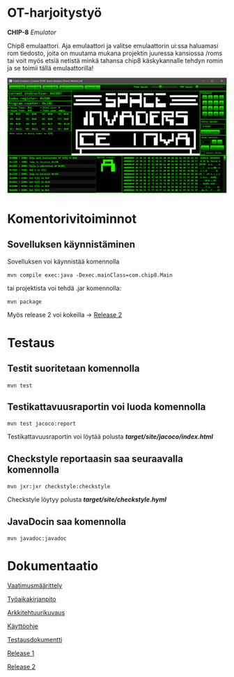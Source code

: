 # OT-harjoitystyö #

**CHIP-8** *Emulator*

Chip8 emulaattori. Aja emulaattori ja valitse emulaattorin ui:ssa haluamasi rom tiedosto, joita on 
muutama mukana projektin juuressa kansiossa /roms
tai voit myös etsiä netistä minkä tahansa chip8 käskykannalle tehdyn romin ja se toimii tällä
emulaattorilla!

![kohje1.1](/dokumentaatio/kuvat/kohje1.1.png)

# Komentorivitoiminnot #

## Sovelluksen käynnistäminen ##

Sovelluksen voi käynnistää komennolla

```
mvn compile exec:java -Dexec.mainClass=com.chip8.Main
```

tai projektista voi tehdä .jar komennolla:

```
mvn package
```

Myös release 2 voi kokeilla ->
[Release 2](https://github.com/Le36/ot-harjoitustyo/releases/tag/viikko6)

# Testaus #

## Testit suoritetaan komennolla ##

```
mvn test
```

## Testikattavuusraportin voi luoda komennolla ##

```
mvn test jacoco:report
```

Testikattavuusraportin voi löytää polusta ***target/site/jacoco/index.html***

## Checkstyle reportaasin saa seuraavalla komennolla ##

```
mvn jxr:jxr checkstyle:checkstyle
```

Checkstyle löytyy polusta ***target/site/checkstyle.hyml***

## JavaDocin saa komennolla ##

```
mvn javadoc:javadoc
```

# Dokumentaatio #

[Vaatimusmäärittely](https://github.com/Le36/ot-harjoitustyo/blob/main/dokumentaatio/vaatimusm%C3%A4%C3%A4rittely.md)

[Työaikakirjanpito](https://github.com/Le36/ot-harjoitustyo/blob/main/dokumentaatio/tuntikirjanpito.md)

[Arkkitehtuurikuvaus](https://github.com/Le36/ot-harjoitustyo/blob/main/dokumentaatio/arkkitehtuuri.md)

[Käyttöohje](https://github.com/Le36/ot-harjoitustyo/blob/main/dokumentaatio/kayttoohje.md)

[Testausdokumentti](https://github.com/Le36/ot-harjoitustyo/blob/main/dokumentaatio/testaus.md)

[Release 1](https://github.com/Le36/ot-harjoitustyo/releases/tag/viikko5)

[Release 2](https://github.com/Le36/ot-harjoitustyo/releases/tag/viikko6)
